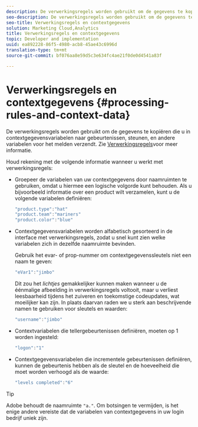 ```yaml
---
description: De verwerkingsregels worden gebruikt om de gegevens te kopiëren die u in contextgegevensvariabelen naar gebeurtenissen, steunen, en andere variabelen voor het melden verzendt.
seo-description: De verwerkingsregels worden gebruikt om de gegevens te kopiëren die u in contextgegevensvariabelen naar gebeurtenissen, steunen, en andere variabelen voor het melden verzendt.
seo-title: Verwerkingsregels en contextgegevens
solution: Marketing Cloud,Analytics
title: Verwerkingsregels en contextgegevens
topic: Developer and implementation
uuid: ea892228-86f5-4980-acb8-45ae43c6996d
translation-type: tm+mt
source-git-commit: bf076aa8e59d5c3e634fc4ae21f0de0d4541a83f

---
```



# Verwerkingsregels en contextgegevens {#processing-rules-and-context-data}

De verwerkingsregels worden gebruikt om de gegevens te kopiëren die u in contextgegevensvariabelen naar gebeurtenissen, steunen, en andere variabelen voor het melden verzendt. Zie [Verwerkingsregels](https://docs.adobe.com/content/help/en/analytics/admin/admin-tools/processing-rules/processing-rules.html)voor meer informatie.

Houd rekening met de volgende informatie wanneer u werkt met verwerkingsregels:

* Groepeer de variabelen van uw contextgegevens door naamruimten te gebruiken, omdat u hiermee een logische volgorde kunt behouden. Als u bijvoorbeeld informatie over een product wilt verzamelen, kunt u de volgende variabelen definiëren:

   ```js
   "product.type":"hat" 
   "product.team":"mariners" 
   "product.color":"blue"
   ```

* Contextgegevensvariabelen worden alfabetisch gesorteerd in de interface met verwerkingsregels, zodat u snel kunt zien welke variabelen zich in dezelfde naamruimte bevinden.

   Gebruik het evar- of prop-nummer om contextgegevenssleutels niet een naam te geven:

   ```js
   "eVar1":"jimbo"
   ```

   Dit zou het *lichtjes* gemakkelijker kunnen maken wanneer u de éénmalige afbeelding in verwerkingsregels voltooit, maar u verliest leesbaarheid tijdens het zuiveren en toekomstige codeupdates, wat moeilijker kan zijn. In plaats daarvan raden we u sterk aan beschrijvende namen te gebruiken voor sleutels en waarden:

   ```js
   "username":"jimbo"
   ```

* Contextvariabelen die tellergebeurtenissen definiëren, moeten op 1 worden ingesteld:

   ```js
   "logon":"1"
   ```

* Contextgegevensvariabelen die incrementele gebeurtenissen definiëren, kunnen de gebeurtenis hebben als de sleutel en de hoeveelheid die moet worden verhoogd als de waarde:

   ```js
   "levels completed":"6"
   ```

>[!TIP]
>
>Adobe behoudt de naamruimte `"a."`. Om botsingen te vermijden, is het enige andere vereiste dat de variabelen van contextgegevens in uw login bedrijf uniek zijn.

